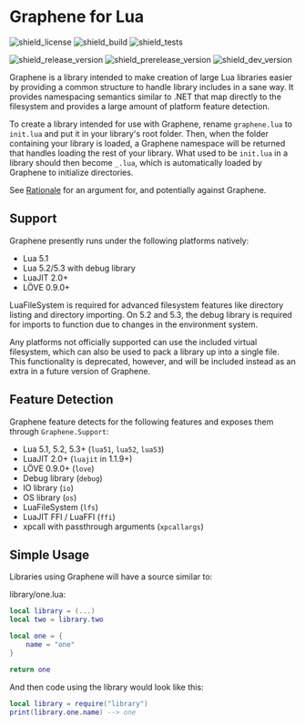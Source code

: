 # Graphene for Lua
![shield_license]
![shield_build]
![shield_tests]

![shield_release_version]
![shield_prerelease_version]
![shield_dev_version]

Graphene is a library intended to make creation of large Lua libraries easier by providing a common structure to handle library includes in a sane way. It provides namespacing semantics similar to .NET that map directly to the filesystem and provides a large amount of platform feature detection.

To create a library intended for use with Graphene, rename `graphene.lua` to `init.lua` and put it in your library's root folder. Then, when the folder containing your library is loaded, a Graphene namespace will be returned that handles loading the rest of your library. What used to be `init.lua` in a library should then become `_.lua`, which is automatically loaded by Graphene to initialize directories.

See [Rationale](docs/rationale.md) for an argument for, and potentially against Graphene.

## Support
Graphene presently runs under the following platforms natively:
- Lua 5.1
- Lua 5.2/5.3 with debug library
- LuaJIT 2.0+
- LÖVE 0.9.0+

LuaFileSystem is required for advanced filesystem features like directory listing and directory importing. On 5.2 and 5.3, the debug library is required for imports to function due to changes in the environment system.

Any platforms not officially supported can use the included virtual filesystem, which can also be used to pack a library up into a single file. This functionality is deprecated, however, and will be included instead as an extra in a future version of Graphene.

## Feature Detection
Graphene feature detects for the following features and exposes them through `Graphene.Support`:
- Lua 5.1, 5.2, 5.3+ (`lua51`, `lua52`, `lua53`)
- LuaJIT 2.0+ (`luajit` in 1.1.9+)
- LÖVE 0.9.0+ (`love`)
- Debug library (`debug`)
- IO library (`io`)
- OS library (`os`)
- LuaFileSystem (`lfs`)
- LuaJIT FFI / LuaFFI (`ffi`)
- xpcall with passthrough arguments (`xpcallargs`)

## Simple Usage

Libraries using Graphene will have a source similar to:

library/one.lua:
```lua
local library = (...)
local two = library.two

local one = {
	name = "one"
}

return one
```

And then code using the library would look like this:

```lua
local library = require("library")
print(library.one.name) --> one
```

[shield_license]: https://img.shields.io/badge/license-zlib/libpng-333333.svg?style=flat-square
[shield_build]: https://img.shields.io/badge/build-unknown-lightgrey.svg?style=flat-square
[shield_tests]: https://img.shields.io/badge/tests-0/0-lightgrey.svg?style=flat-square
[shield_release_version]: https://img.shields.io/badge/release-1.1.9-brightgreen.svg?style=flat-square
[shield_prerelease_version]: https://img.shields.io/badge/prerelease-none-lightgrey.svg?style=flat-square
[shield_dev_version]: https://img.shields.io/badge/development-1.2.0_/%202.0.0-orange.svg?style=flat-square